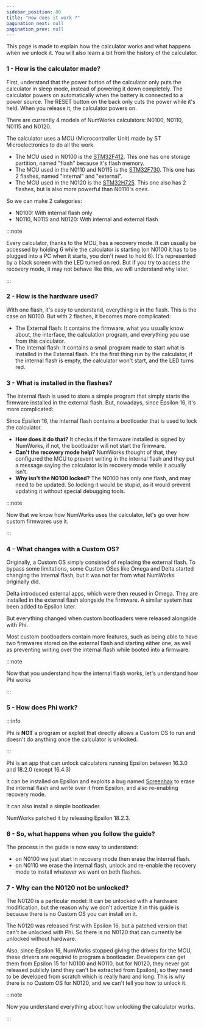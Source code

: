 ```yaml
---
sidebar_position: 80
title: "How does it work ?"
pagination_next: null
pagination_prev: null
---
```


This page is made to explain how the calculator works and what happens when we unlock it.
You will also learn a bit from the history of the calculator.

### 1 - How is the calculator made?

First, understand that the power button of the calculator only puts the calculator in sleep mode, instead of powering it down completely. The calculator powers on automatically when the battery is connected to a power source. The RESET button on the back only cuts the power while it's held. When you release it, the calculator powers on.

There are currently 4 models of NumWorks calculators: N0100, N0110, N0115 and N0120.

The calculator uses a MCU (Microcontroller Unit) made by ST Microelectronics to do all the work.
- The MCU used in N0100 is the [STM32F412](https://www.st.com/en/microcontrollers-microprocessors/stm32f412.html). This one has one storage partition, named "flash" because it's flash memory.
- The MCU used in the N0110 and N0115 is the [STM32F730](https://www.st.com/en/microcontrollers-microprocessors/stm32f730r8.html). This one has 2 flashes, named "internal" and "external".
- The MCU used in the N0120 is the [STM32H725](https://www.st.com/en/microcontrollers-microprocessors/stm32h725-735.html). This one also has 2 flashes, but is also more powerful than N0110's ones.

So we can make 2 categories:
- N0100: With internal flash only
- N0110, N0115 and N0120: With internal and external flash

:::note

Every calculator, thanks to the MCU, has a recovery mode. It can usually be accessed by holding 6 while the calculator is starting (on N0100 it has to be plugged into a PC when it starts, you don't need to hold 6). It's represented by a black screen with the LED turned on red. But if you try to access the recovery mode, it may not behave like this, we will understand why later.

:::

### 2 - How is the hardware used?

With one flash, it's easy to understand, everything is in the flash. This is the case on N0100. But with 2 flashes, it becomes more complicated:

- The External flash: It contains the firmware, what you usually know about, the interface, the calculation program, and everything you use from this calculator.
- The Internal flash: It contains a small program made to start what is installed in the External flash. It's the first thing run by the calculator, if the internal flash is empty, the calculator won't start, and the LED turns red.

### 3 - What is installed in the flashes?

The internal flash is used to store a simple program that simply starts the firmware installed in the external flash. But, nowadays, since Epsilon 16, it's more complicated:

Since Epsilon 16, the internal flash contains a bootloader that is used to lock the calculator.
- **How does it do that?** It checks if the firmware installed is signed by NumWorks, if not, the bootloader will not start the firmware.
- **Can't the recovery mode help?** NumWorks thought of that, they configured the MCU to prevent writing in the internal flash and they put a message saying the calculator is in recovery mode while it acually isn't.
- **Why isn't the N0100 locked?** The N0100 has only one flash, and may need to be updated. So locking it would be stupid, as it would prevent updating it without special debugging tools.

:::note

Now that we know how NumWorks uses the calculator, let's go over how custom firmwares use it.

:::

### 4 - What changes with a Custom OS?

Originally, a Custom OS simply consisted of replacing the external flash. To bypass some limitations, some Custom OSes like Omega and Delta started changing the internal flash, but it was not far from what NumWorks originally did.

Delta introduced external apps, which were then reused in Omega. They are installed in the external flash alongside the firmware. A similar system has been added to Epsilon later.

But everything changed when custom bootloaders were released alongside with Phi.

Most custom bootloaders contain more features, such as being able to have two firmwares stored on the external flash and starting either one, as well as preventing writing over the internal flash while booted into a firmware.

:::note

Now that you understand how the internal flash works, let's understand how Phi works

:::

### 5 - How does Phi work?

:::info

Phi is **NOT** a program or exploit that directly allows a Custom OS to run and doesn't do anything once the calculator is unlocked.

:::

Phi is an app that can unlock calculators running Epsilon between 16.3.0 and 18.2.0 (except 16.4.3)

It can be installed on Epsilon and exploits a bug named [Screenhax](https://blog.mfriess.xyz/screenhax/) to erase the internal flash and write over it from Epsilon, and also re-enabling recovery mode.

It can also install a simple bootloader.

NumWorks patched it by releasing Epsilon 18.2.3.

### 6 - So, what happens when you follow the guide?

The process in the guide is now easy to understand:
- on N0100 we just start in recovery mode then erase the internal flash.
- on N0110 we erase the internal flash, unlock and re-enable the recovery mode to install whatever we want on both flashes.

### 7 - Why can the N0120 not be unlocked?

The N0120 is a particular model:
It can be unlocked with a hardware modification, but the reason why we don't advertize it in this guide is because there is no Custom OS you can install on it.

The N0120 was released first with Epsilon 16, but a patched version that can't be unlocked with Phi. So there is no N0120 that can currently be unlocked without hardware.

Also, since Epsilon 16, NumWorks stopped giving the drivers for the MCU, these drivers are required to program a bootloader. Developers can get them from Epsilon 15 for N0100 and N0110, but for N0120, they never got released publicly (and they can't be extracted from Epsilon), so they need to be developed from scratch which is really hard and long. This is why there is no Custom OS for N0120, and we can't tell you how to unlock it.

:::note

Now you understand everything about how unlocking the calculator works.

:::
